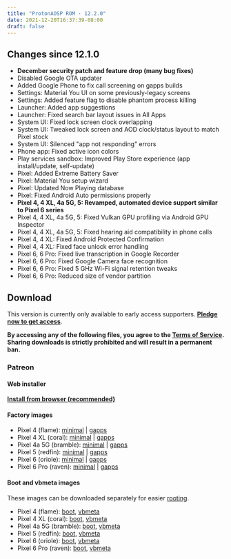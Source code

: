 ```yaml
---
title: "ProtonAOSP ROM · 12.2.0"
date: 2021-12-20T16:37:39-08:00
draft: false
---
```


## Changes since 12.1.0

- **December security patch and feature drop (many bug fixes)**
- Disabled Google OTA updater
- Added Google Phone to fix call screening on gapps builds
- Settings: Material You UI on some previously-legacy screens
- Settings: Added feature flag to disable phantom process killing
- Launcher: Added app suggestions
- Launcher: Fixed search bar layout issues in All Apps
- System UI: Fixed lock screen clock overlapping
- System UI: Tweaked lock screen and AOD clock/status layout to match Pixel stock
- System UI: Silenced "app not responding" errors
- Phone app: Fixed active icon colors
- Play services sandbox: Improved Play Store experience (app install/update, self-update)
- Pixel: Added Extreme Battery Saver
- Pixel: Material You setup wizard
- Pixel: Updated Now Playing database
- Pixel: Fixed Android Auto permissions properly
- **Pixel 4, 4 XL, 4a 5G, 5: Revamped, automated device support similar to Pixel 6 series**
- Pixel 4, 4 XL, 4a 5G, 5: Fixed Vulkan GPU profiling via Android GPU Inspector
- Pixel 4, 4 XL, 4a 5G, 5: Fixed hearing aid compatibility in phone calls
- Pixel 4, 4 XL: Fixed Android Protected Confirmation
- Pixel 4, 4 XL: Fixed face unlock error handling
- Pixel 6, 6 Pro: Fixed live transcription in Google Recorder
- Pixel 6, 6 Pro: Fixed Google Camera face recognition
- Pixel 6, 6 Pro: Fixed 5 GHz Wi-Fi signal retention tweaks
- Pixel 6, 6 Pro: Reduced size of vendor partition

## Download

This version is currently only available to early access supporters. **[Pledge now to get access](https://patreon.com/kdrag0n)**.

**By accessing any of the following files, you agree to the [Terms of Service](https://kdrag0n.dev/terms-of-service). Sharing downloads is strictly prohibited and will result in a permanent ban.**

### Patreon

#### Web installer

**[Install from browser (recommended)](https://patreon.kdrag0n.dev/protonaosp-install/)**

#### Factory images

- Pixel 4 (flame): [minimal](https://patreon.kdrag0n.dev/exclusive/proton-aosp_flame-factory_12.2.0-test1.zip) | [gapps](https://patreon.kdrag0n.dev/exclusive/proton-aosp_flame-factory_12.2.0-test1-gapps.zip)
- Pixel 4 XL (coral): [minimal](https://patreon.kdrag0n.dev/exclusive/proton-aosp_coral-factory_12.2.0-test1.zip) | [gapps](https://patreon.kdrag0n.dev/exclusive/proton-aosp_coral-factory_12.2.0-test1-gapps.zip)
- Pixel 4a 5G (bramble): [minimal](https://patreon.kdrag0n.dev/exclusive/proton-aosp_bramble-factory_12.2.0-test1.zip) | [gapps](https://patreon.kdrag0n.dev/exclusive/proton-aosp_bramble-factory_12.2.0-test1-gapps.zip)
- Pixel 5 (redfin): [minimal](https://patreon.kdrag0n.dev/exclusive/proton-aosp_redfin-factory_12.2.0-test1.zip) | [gapps](https://patreon.kdrag0n.dev/exclusive/proton-aosp_redfin-factory_12.2.0-test1-gapps.zip)
- Pixel 6 (oriole): [minimal](https://patreon.kdrag0n.dev/exclusive/proton-aosp_oriole-factory_12.2.0-test1.zip) | [gapps](https://patreon.kdrag0n.dev/exclusive/proton-aosp_oriole-factory_12.2.0-test1-gapps.zip)
- Pixel 6 Pro (raven): [minimal](https://patreon.kdrag0n.dev/exclusive/proton-aosp_raven-factory_12.2.0-test1.zip) | [gapps](https://patreon.kdrag0n.dev/exclusive/proton-aosp_raven-factory_12.2.0-test1-gapps.zip)

#### Boot and vbmeta images

These images can be downloaded separately for easier [rooting](../../advanced/rooting.md).

- Pixel 4 (flame): [boot](https://patreon.kdrag0n.dev/protonaosp-boot/proton-aosp_flame-factory_12.2.0-test1_boot.img), [vbmeta](https://patreon.kdrag0n.dev/protonaosp-boot/proton-aosp_flame-factory_12.2.0-test1_vbmeta.img)
- Pixel 4 XL (coral): [boot](https://patreon.kdrag0n.dev/protonaosp-boot/proton-aosp_coral-factory_12.2.0-test1_boot.img), [vbmeta](https://patreon.kdrag0n.dev/protonaosp-boot/proton-aosp_coral-factory_12.2.0-test1_vbmeta.img)
- Pixel 4a 5G (bramble): [boot](https://patreon.kdrag0n.dev/protonaosp-boot/proton-aosp_bramble-factory_12.2.0-test1_boot.img), [vbmeta](https://patreon.kdrag0n.dev/protonaosp-boot/proton-aosp_bramble-factory_12.2.0-test1_vbmeta.img)
- Pixel 5 (redfin): [boot](https://patreon.kdrag0n.dev/protonaosp-boot/proton-aosp_redfin-factory_12.2.0-test1_boot.img), [vbmeta](https://patreon.kdrag0n.dev/protonaosp-boot/proton-aosp_redfin-factory_12.2.0-test1_vbmeta.img)
- Pixel 6 (oriole): [boot](https://patreon.kdrag0n.dev/protonaosp-boot/proton-aosp_oriole-factory_12.2.0-test1_boot.img), [vbmeta](https://patreon.kdrag0n.dev/protonaosp-boot/proton-aosp_oriole-factory_12.2.0-test1_vbmeta.img)
- Pixel 6 Pro (raven): [boot](https://patreon.kdrag0n.dev/protonaosp-boot/proton-aosp_raven-factory_12.2.0-test1_boot.img), [vbmeta](https://patreon.kdrag0n.dev/protonaosp-boot/proton-aosp_raven-factory_12.2.0-test1_vbmeta.img)
